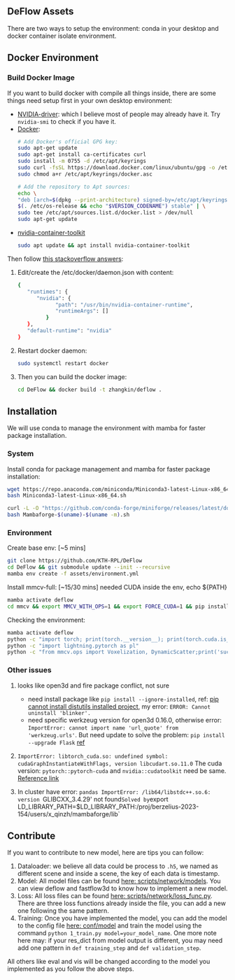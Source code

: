 DeFlow Assets
---

There are two ways to setup the environment: conda in your desktop and docker container isolate environment.

## Docker Environment

### Build Docker Image
If you want to build docker with compile all things inside, there are some things need setup first in your own desktop environment: 
- [NVIDIA-driver](https://www.nvidia.com/download/index.aspx): which I believe most of people may already have it. Try `nvidia-smi` to check if you have it.
- [Docker](https://docs.docker.com/engine/install/ubuntu/#install-using-the-repository):
   ```bash
   # Add Docker's official GPG key:
   sudo apt-get update
   sudo apt-get install ca-certificates curl
   sudo install -m 0755 -d /etc/apt/keyrings
   sudo curl -fsSL https://download.docker.com/linux/ubuntu/gpg -o /etc/apt/keyrings/docker.asc
   sudo chmod a+r /etc/apt/keyrings/docker.asc

   # Add the repository to Apt sources:
   echo \
   "deb [arch=$(dpkg --print-architecture) signed-by=/etc/apt/keyrings/docker.asc] https://download.docker.com/linux/ubuntu \
   $(. /etc/os-release && echo "$VERSION_CODENAME") stable" | \
   sudo tee /etc/apt/sources.list.d/docker.list > /dev/null
   sudo apt-get update
   ```
- [nvidia-container-toolkit](https://github.com/NVIDIA/nvidia-container-toolkit)
   ```bash
   sudo apt update && apt install nvidia-container-toolkit
   ```

Then follow [this stackoverflow answers](https://stackoverflow.com/questions/59691207/docker-build-with-nvidia-runtime):
1. Edit/create the /etc/docker/daemon.json with content:
   ```bash
   {
      "runtimes": {
         "nvidia": {
               "path": "/usr/bin/nvidia-container-runtime",
               "runtimeArgs": []
            } 
      },
      "default-runtime": "nvidia" 
   }
   ```
2. Restart docker daemon:
   ```bash
   sudo systemctl restart docker
   ```

3. Then you can build the docker image:
   ```bash
   cd DeFlow && docker build -t zhangkin/deflow .
   ```
   
## Installation

We will use conda to manage the environment with mamba for faster package installation.

### System
Install conda for package management and mamba for faster package installation:
```bash
wget https://repo.anaconda.com/miniconda/Miniconda3-latest-Linux-x86_64.sh
bash Miniconda3-latest-Linux-x86_64.sh

curl -L -O "https://github.com/conda-forge/miniforge/releases/latest/download/Mambaforge-$(uname)-$(uname -m).sh"
bash Mambaforge-$(uname)-$(uname -m).sh
```

### Environment

Create base env: [~5 mins]

```bash
git clone https://github.com/KTH-RPL/DeFlow
cd DeFlow && git submodule update --init --recursive
mamba env create -f assets/environment.yml
```

Install mmcv-full: [~15/30 mins] needed CUDA inside the env, echo ${PATH}

```bash
mamba activate deflow
cd mmcv && export MMCV_WITH_OPS=1 && export FORCE_CUDA=1 && pip install -e .
```


Checking the environment:
```bash
mamba activate deflow
python -c "import torch; print(torch.__version__); print(torch.cuda.is_available()); print(torch.version.cuda)"
python -c "import lightning.pytorch as pl"
python -c "from mmcv.ops import Voxelization, DynamicScatter;print('success test on mmcv package')"
```


### Other issues

1. looks like open3d and fire package conflict, not sure
   -  need install package like `pip install --ignore-installed`, ref: [pip cannot install distutils installed project](https://stackoverflow.com/questions/53807511/pip-cannot-uninstall-package-it-is-a-distutils-installed-project), my error: `ERROR: Cannot uninstall 'blinker'.`
   -  need specific werkzeug version for open3d 0.16.0, otherwise error: `ImportError: cannot import name 'url_quote' from 'werkzeug.urls'`. But need update to solve the problem: `pip install --upgrade Flask` [ref](https://stackoverflow.com/questions/77213053/why-did-flask-start-failing-with-importerror-cannot-import-name-url-quote-fr)


2. `ImportError: libtorch_cuda.so: undefined symbol: cudaGraphInstantiateWithFlags, version libcudart.so.11.0`
   The cuda version: `pytorch::pytorch-cuda` and `nvidia::cudatoolkit` need be same. [Reference link](https://github.com/pytorch/pytorch/issues/90673#issuecomment-1563799299)


3. In cluster have error: `pandas ImportError: /lib64/libstdc++.so.6: version `GLIBCXX_3.4.29' not found`
    Solved by `export LD_LIBRARY_PATH=$LD_LIBRARY_PATH:/proj/berzelius-2023-154/users/x_qinzh/mambaforge/lib`


## Contribute

If you want to contribute to new model, here are tips you can follow:
1. Dataloader: we believe all data could be process to `.h5`, we named as different scene and inside a scene, the key of each data is timestamp.
2. Model: All model files can be found [here: scripts/network/models](../scripts/network/models). You can view deflow and fastflow3d to know how to implement a new model.
3. Loss: All loss files can be found [here: scripts/network/loss_func.py](../scripts/network/loss_func.py). There are three loss functions already inside the file, you can add a new one following the same pattern.
4. Training: Once you have implemented the model, you can add the model to the config file [here: conf/model](../conf/model) and train the model using the command `python 1_train.py model=your_model_name`. One more note here may: if your res_dict from model output is different, you may need add one pattern in `def training_step` and `def validation_step`.

All others like eval and vis will be changed according to the model you implemented as you follow the above steps.